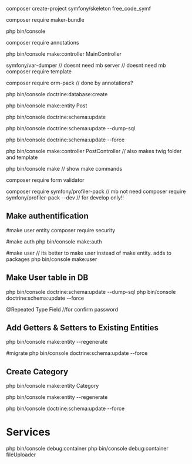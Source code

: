 composer create-project symfony/skeleton free_code_symf

composer require maker-bundle

php bin/console

composer require annotations

php bin/console make:controller MainController

symfony/var-dumper // doesnt need mb
server // doesnt need mb
composer require template

composer require orm-pack // done by annotations?

php bin/console doctrine:database:create

php bin/console make:entity Post

php bin/console doctrine:schema:update

php bin/console doctrine:schema:update --dump-sql

php bin/console doctrine:schema:update --force

php bin/console make:controller PostController
// also makes twig folder and template

php bin/console make // show make commands

composer require form validator

composer require symfony/profiler-pack // mb not need
composer require symfony/profiler-pack --dev // for develop only!!

## Make authentification
#make user entity
composer require security

#make auth
php bin/console make:auth

#make user // its better to make user instead of make entity. adds to packages
php bin/console make:user  

## Make User table in DB
php bin/console doctrine:schema:update --dump-sql
php bin/console doctrine:schema:update --force

@Repeated Type Field //for confirm password

## Add Getters & Setters to Existing Entities
php bin/console make:entity --regenerate

#migrate
php bin/console doctrine:schema:update --force

## Create Category
php bin/console make:entity Category

php bin/console make:entity --regenerate

php bin/console doctrine:schema:update --force

# Services
php bin/console debug:container
php bin/console debug:container fileUploader